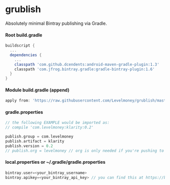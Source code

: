 # grublish
Absolutely minimal Bintray publishing via Gradle.

#### Root build.gradle
```gradle
buildscript {
  ...
  dependencies {
    ...
    classpath 'com.github.dcendents:android-maven-gradle-plugin:1.3'
    classpath 'com.jfrog.bintray.gradle:gradle-bintray-plugin:1.6'
  }
}
```

#### Module build.gradle (append)
```gradle
apply from: 'https://raw.githubusercontent.com/Levelmoney/grublish/master/gradle/module.gradle'
```

#### gradle.properties
```gradle
// the following EXAMPLE would be imported as:
// compile 'com.levelmoney:klarity:0.2'

publish.group = com.levelmoney
publish.artifact = klarity
publish.version = 0.2
// publish.org = levelmoney // org is only needed if you're pushing to a team.
```

#### local.properties or ~/.gradle/gradle.properties
```gradle
bintray.user=<your_bintray_username>
bintray.apikey=<your_bintray_api_key> // you can find this at https://bintray.com/profile/edit
```
